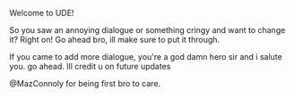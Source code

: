 Welcome to UDE!

 So you saw an annoying dialogue or something cringy and want to change it? 
 Right on! Go ahead bro, ill make sure to put it through.


If you came to add more dialogue, you're a god damn hero sir and i salute you. go ahead. Ill credit u on future updates

@MazConnoly  for being first bro to care.
